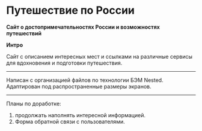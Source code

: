 # Путешествие по России

**Сайт о достопримечательностях России и возможностях путешествий**

**Интро**

Сайт с описанием интересных мест и ссылками на различные сервисы для вдохновения и подготовки путешествия.

---
Написан с организацией файлов по технологии БЭМ Nested. 
Адаптирован под распространенные размеры экранов.

---
Планы по доработке:

1. продолжать наполнять интересной информацией.
2. Форма обратной связи с пользователями.